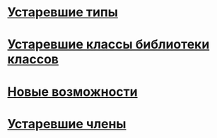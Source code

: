 # [Устаревшие типы](obsolete-types.md)
# [Устаревшие классы библиотеки классов](whats-obsolete.md)
# [Новые возможности](index.md)
# [Устаревшие члены](obsolete-members.md)
